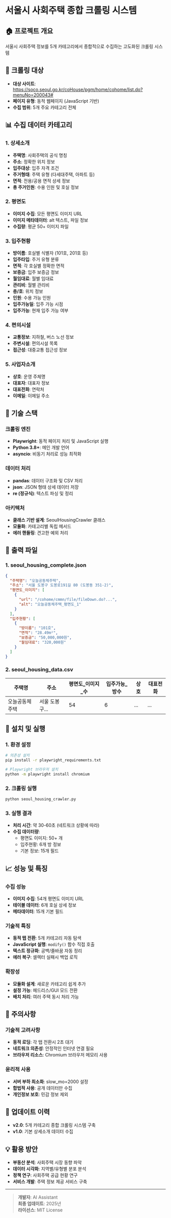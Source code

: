 # 서울시 사회주택 종합 크롤링 시스템

## 🏠 프로젝트 개요
서울시 사회주택 정보를 5개 카테고리에서 종합적으로 수집하는 고도화된 크롤링 시스템

## 🎯 크롤링 대상
- **대상 사이트**: https://soco.seoul.go.kr/coHouse/pgm/home/cohome/list.do?menuNo=200043#
- **페이지 유형**: 동적 웹페이지 (JavaScript 기반)
- **수집 범위**: 5개 주요 카테고리 전체

## 📊 수집 데이터 카테고리

### 1. 상세소개
- **주택명**: 사회주택의 공식 명칭
- **주소**: 정확한 위치 정보
- **입주대상**: 입주 자격 조건
- **주거형태**: 주택 유형 (다세대주택, 아파트 등)
- **면적**: 전용/공용 면적 상세 정보
- **총 주거인원**: 수용 인원 및 호실 정보

### 2. 평면도
- **이미지 수집**: 모든 평면도 이미지 URL
- **이미지 메타데이터**: alt 텍스트, 파일 정보
- **수집량**: 평균 50+ 이미지 파일

### 3. 입주현황
- **방이름**: 호실별 식별자 (101호, 201호 등)
- **입주타입**: 주거 유형 분류
- **면적**: 각 호실별 정확한 면적
- **보증금**: 입주 보증금 정보
- **월임대료**: 월별 임대료
- **관리비**: 월별 관리비
- **층/호**: 위치 정보
- **인원**: 수용 가능 인원
- **입주가능일**: 입주 가능 시점
- **입주가능**: 현재 입주 가능 여부

### 4. 편의시설
- **교통정보**: 지하철, 버스 노선 정보
- **주변시설**: 편의시설 목록
- **접근성**: 대중교통 접근성 정보

### 5. 사업자소개
- **상호**: 운영 주체명
- **대표자**: 대표자 정보
- **대표전화**: 연락처
- **이메일**: 이메일 주소

## 🚀 기술 스택

### 크롤링 엔진
- **Playwright**: 동적 페이지 처리 및 JavaScript 실행
- **Python 3.8+**: 메인 개발 언어
- **asyncio**: 비동기 처리로 성능 최적화

### 데이터 처리
- **pandas**: 데이터 구조화 및 CSV 처리
- **json**: JSON 형태 상세 데이터 저장
- **re (정규식)**: 텍스트 파싱 및 정리

### 아키텍처
- **클래스 기반 설계**: SeoulHousingCrawler 클래스
- **모듈화**: 카테고리별 독립 메서드
- **에러 핸들링**: 견고한 예외 처리

## 📁 출력 파일

### 1. seoul_housing_complete.json
```json
{
  "주택명": "오늘공동체주택",
  "주소": "서울 도봉구 도봉로191길 80 (도봉동 351-2)",
  "평면도_이미지": [
    {
      "url": "/cohome/cmmn/file/fileDown.do?...",
      "alt": "오늘공동체주택_평면도_1"
    }
  ],
  "입주현황": [
    {
      "방이름": "101호",
      "면적": "28.49m²",
      "보증금": "50,000,000원",
      "월임대료": "320,000원"
    }
  ]
}
```

### 2. seoul_housing_data.csv
| 주택명 | 주소 | 평면도_이미지_수 | 입주가능_방수 | 상호 | 대표전화 |
|--------|------|------------------|---------------|------|----------|
| 오늘공동체주택 | 서울 도봉구... | 54 | 6 | ... | ... |

## 🔧 설치 및 실행

### 1. 환경 설정
```bash
# 의존성 설치
pip install -r playwright_requirements.txt

# Playwright 브라우저 설치
python -m playwright install chromium
```

### 2. 크롤링 실행
```bash
python seoul_housing_crawler.py
```

### 3. 실행 결과
- **처리 시간**: 약 30-60초 (네트워크 상황에 따라)
- **수집 데이터량**: 
  - 평면도 이미지: 50+ 개
  - 입주현황: 6개 방 정보
  - 기본 정보: 15개 필드

## 📈 성능 및 특징

### 수집 성능
- **이미지 수집**: 54개 평면도 이미지 URL
- **테이블 데이터**: 6개 호실 상세 정보
- **메타데이터**: 15개 기본 필드

### 기술적 특징
- **동적 탭 전환**: 5개 카테고리 자동 탐색
- **JavaScript 실행**: `modify()` 함수 직접 호출
- **텍스트 정규화**: 공백/줄바꿈 자동 정리
- **에러 복구**: 셀렉터 실패시 백업 로직

### 확장성
- **모듈화 설계**: 새로운 카테고리 쉽게 추가
- **설정 가능**: 헤드리스/GUI 모드 전환
- **배치 처리**: 여러 주택 동시 처리 가능

## 🚨 주의사항

### 기술적 고려사항
- **동적 로딩**: 각 탭 전환시 2초 대기
- **네트워크 의존성**: 안정적인 인터넷 연결 필요
- **브라우저 리소스**: Chromium 브라우저 메모리 사용

### 윤리적 사용
- **서버 부하 최소화**: slow_mo=2000 설정
- **합법적 사용**: 공개 데이터만 수집
- **개인정보 보호**: 민감 정보 제외

## 🔄 업데이트 이력
- **v2.0**: 5개 카테고리 종합 크롤링 시스템 구축
- **v1.0**: 기본 상세소개 데이터 수집

## 💡 활용 방안
- **부동산 분석**: 사회주택 시장 동향 파악
- **데이터 시각화**: 지역별/유형별 분포 분석  
- **정책 연구**: 사회주택 공급 현황 연구
- **서비스 개발**: 주택 정보 제공 서비스 구축

---

> **개발자**: AI Assistant  
> **최종 업데이트**: 2025년  
> **라이선스**: MIT License